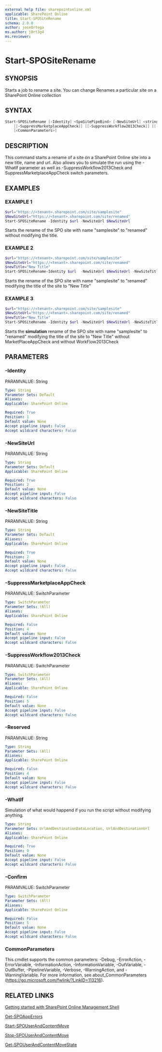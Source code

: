 ```yaml
---
external help file: sharepointonline.xml
applicable: SharePoint Online
title: Start-SPOSiteRename
schema: 2.0.0
author: joseOrtega
ms.author: j0rt3g4
ms.reviewer:
---
```


# Start-SPOSiteRename

## SYNOPSIS
Starts a job to rename a site. You can change Renames a particular site on a SharePoint Online collection


## SYNTAX
```Powershell
Start-SPOSiteRename [-Identity] <SpoSitePipeBind> [-NewSiteUrl] <string> [[-NewSiteTitle] <string>]
    [[-SuppressMarketplaceAppCheck]] [[-SuppressWorkflow2013Check]] [[-Reserved] <string>] [-WhatIf] [-Confirm]
    [<CommonParameters>]
```


## DESCRIPTION
This command starts a rename of a site on a SharePoint Online site into a new title, name and url. Also allows you to simulate the run using the -WhatIf parameter as well as -SuppressWorkflow2013Check and SuppressMarketplaceAppCheck switch parameters.

## EXAMPLES

### EXAMPLE 1
```powershell
$url="https://<tenant>.sharepoint.com/site/samplesite"
$NewSiteUrl="https://<tenant>.sharepoint.com/site/renamed"
Start-SPOSiteRename -Identity $url -NewSiteUrl $NewSiteUrl
```
Starts the rename of the SPO site with name "samplesite" to "renamed" without modifying the title.

### EXAMPLE 2
```powershell
$url="https://<tenant>.sharepoint.com/site/samplesite"
$NewSiteUrl="https://<tenant>.sharepoint.com/site/renamed"
$newTitle="New Title"
Start-SPOSiteRename-Identity $url  -NewSiteUrl $NewSiteUrl -NewSiteTitle $newTitle
```
Starts the rename of the SPO site with name "samplesite" to "renamed" modifying the title of the site to "New Title"

### EXAMPLE 3
```powershell
$url="https://<tenant>.sharepoint.com/site/samplesite"
$NewSiteUrl="https://<tenant>.sharepoint.com/site/renamed" 
$newTitle="New Title"
Start-SPOSiteRename -Identity $url -NewSiteUrl $NewSiteUrl -NewSiteTitle $newTitle -SuppressMarketplaceAppCheck -SuppressWorkflow2013Check -WhatIf
```
Starts the **simulation** rename of the SPO site with name "samplesite" to "renamed" modifying the title of the site to "New Title" without MarketPlaceAppCheck and without WorkFlow2013Check


## PARAMETERS


### -Identity
PARAMVALUE: String


```yaml
Type: String
Parameter Sets: Default
Aliases: 
Applicable: SharePoint Online

Required: True
Position: 1
Default value: None
Accept pipeline input: False
Accept wildcard characters: False
```

### -NewSiteUrl
PARAMVALUE: String


```yaml
Type: String
Parameter Sets: Default
Applicable: SharePoint Online

Required: True
Position: 2
Default value: None
Accept pipeline input: False
Accept wildcard characters: False
```

### -NewSiteTitle
PARAMVALUE: String

```yaml
Type: String
Parameter Sets: Default
Aliases: 
Applicable: SharePoint Online

Required: True
Position: 2
Default value: None
Accept pipeline input: False
Accept wildcard characters: False
```

### -SuppressMarketplaceAppCheck
PARAMVALUE: SwitchParameter


```yaml
Type: SwitchParameter
Parameter Sets: (All)
Aliases: 
Applicable: SharePoint Online

Required: False
Position: 4
Default value: None
Accept pipeline input: False
Accept wildcard characters: False
```

### -SuppressWorkflow2013Check
PARAMVALUE: SwitchParameter


```yaml
Type: SwitchParameter
Parameter Sets: (All)
Aliases: 
Applicable: SharePoint Online

Required: False
Position: 5
Default value: None
Accept pipeline input: False
Accept wildcard characters: False
```

### -Reserved
PARAMVALUE: String


```yaml
Type: String
Parameter Sets: (All)
Aliases: 
Applicable: SharePoint Online

Required: False
Position: 4
Default value: None
Accept pipeline input: False
Accept wildcard characters: False
```

### -WhatIf
Simulation of what would happend if you run the script without modifying anything.

```yaml
Type: String
Parameter Sets: UrlAndDestinationDataLocation, UrlAndDestinationUrl
Aliases: 
Applicable: SharePoint Online

Required: True
Position: 0
Default value: None
Accept pipeline input: False
Accept wildcard characters: False
```

### -Confirm
PARAMVALUE: SwitchParameter


```yaml
Type: SwitchParameter
Parameter Sets: (All)
Aliases: 
Applicable: SharePoint Online

Required: False
Position: 5
Default value: None
Accept pipeline input: False
Accept wildcard characters: False
```

### CommonParameters
This cmdlet supports the common parameters: -Debug, -ErrorAction, -ErrorVariable, -InformationAction, -InformationVariable, -OutVariable, -OutBuffer, -PipelineVariable, -Verbose, -WarningAction, and -WarningVariable. For more information, see about_CommonParameters (https://go.microsoft.com/fwlink/?LinkID=113216).



## RELATED LINKS

[Getting started with SharePoint Online Management Shell](https://docs.microsoft.com/powershell/sharepoint/sharepoint-online/connect-sharepoint-online?view=sharepoint-ps)

[Get-SPOAppErrors](Get-SPOAppErrors.md)

[Start-SPOUserAndContentMove](Start-SPOUserAndContentMove.md)

[Stop-SPOUserAndContentMove](Stop-SPOUserAndContentMove.md)

[Get-SPOUserAndContentMoveState](Get-SPOUserAndContentMoveState.md)

